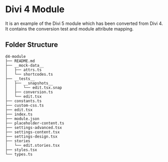# Divi 4 Module
It is an example of the Divi 5 module which has been converted from Divi 4. It contains the conversion test and module attribute mapping.

## Folder Structure
```
d4-module
├── README.md
├── __mock-data__
│   ├── attrs.ts
│   └── shortcodes.ts
├── __tests__
│   ├── __snapshots__
│   │   └── edit.tsx.snap
│   ├── conversion.ts
│   └── edit.tsx
├── constants.ts
├── custom-css.ts
├── edit.tsx
├── index.ts
├── module.json
├── placeholder-content.ts
├── settings-advanced.tsx
├── settings-content.tsx
├── settings-design.tsx
├── stories
│   └── edit.stories.tsx
├── styles.tsx
└── types.ts
```
